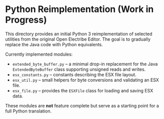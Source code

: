 # Python Reimplementation (Work in Progress)

This directory provides an initial Python 3 reimplementation of selected
utilities from the original Open Electribe Editor.  The goal is to gradually
replace the Java code with Python equivalents.

Currently implemented modules:

- `extended_byte_buffer.py` &ndash; a minimal drop-in replacement for the Java
  `ExtendedByteBuffer` class supporting unsigned reads and writes.
- `esx_constants.py` &ndash; constants describing the ESX file layout.
- `esx_util.py` &ndash; small helpers for byte conversions and validating an ESX
  file.
- `esx_file.py` &ndash; provides the `ESXFile` class for loading and saving ESX
  data.

These modules are **not** feature complete but serve as a starting point for a
full Python translation.
